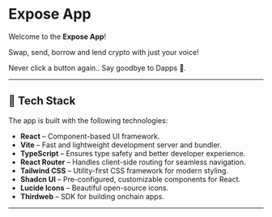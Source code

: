 # Expose App

Welcome to the **Expose App**!

Swap, send, borrow and lend crypto with just your voice!

Never click a button again.. Say goodbye to Dapps 👋.

---

## 🚀 **Tech Stack**

The app is built with the following technologies:

- **React** – Component-based UI framework.
- **Vite** – Fast and lightweight development server and bundler.
- **TypeScript** – Ensures type safety and better developer experience.
- **React Router** – Handles client-side routing for seamless navigation.
- **Tailwind CSS** – Utility-first CSS framework for modern styling.
- **Shadcn UI** – Pre-configured, customizable components for React.
- **Lucide Icons** – Beautiful open-source icons.
- **Thirdweb** – SDK for building onchain apps.

---
